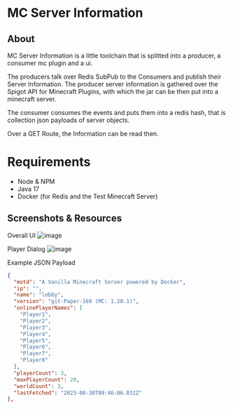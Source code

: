 # MC Server Information

## About
MC Server Information is a little toolchain that is splitted into a producer, a consumer mc plugin and a ui.

The producers talk over Redis SubPub to the Consumers and publish their Server Information.
The producer server information is gathered over the Spigot API for Minecraft Plugins, with which the jar can be then put into a minecraft server.

The consumer consumes the events and puts them into a redis hash, that is collection json payloads of server objects.

Over a GET Route, the Information can be read then.

# Requirements
- Node & NPM
- Java 17
- Docker (for Redis and the Test Minecraft Server)

## Screenshots & Resources
Overall UI
![image](https://github.com/mlhmz/mc-server-information/assets/66556288/a7c8b9de-90ed-4a05-9bf6-4e6eb9659e71)

Player Dialog
![image](https://github.com/mlhmz/mc-server-information/assets/66556288/8367cff6-68a2-4a35-9ebf-9a9bd674d467)

Example JSON Payload
```json
{
  "motd": "A Vanilla Minecraft Server powered by Docker",
  "ip": "",
  "name": "lobby",
  "version": "git-Paper-169 (MC: 1.20.1)",
  "onlinePlayerNames": [
    "Player1",
    "Player2",
    "Player3",
    "Player4",
    "Player5",
    "Player6",
    "Player7",
    "Player8"
  ],
  "playerCount": 3,
  "maxPlayerCount": 20,
  "worldCount": 3,
  "lastFetched": "2023-08-30T09:46:06.831Z"
},
```
